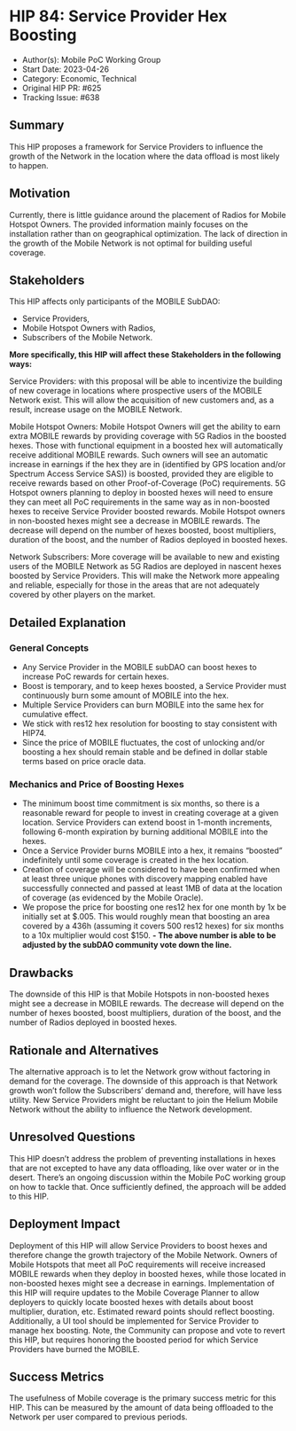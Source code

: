 # HIP 84: Service Provider Hex Boosting

- Author(s): Mobile PoC Working Group
- Start Date: 2023-04-26
- Category: Economic, Technical
- Original HIP PR: #625
- Tracking Issue: #638

## Summary

This HIP proposes a framework for Service Providers to influence the growth of the Network in the location where the data offload is most likely to happen.

## Motivation

Currently, there is little guidance around the placement of Radios for Mobile Hotspot Owners. The provided information mainly focuses on the installation rather than on geographical optimization. The lack of direction in the growth of the Mobile Network is not optimal for building useful coverage.

## Stakeholders

This HIP affects only participants of the MOBILE SubDAO:

- Service Providers,
- Mobile Hotspot Owners with Radios,
- Subscribers of the Mobile Network.

**More specifically, this HIP will affect these Stakeholders in the following ways:**

Service Providers: with this proposal will be able to incentivize the building of new coverage in locations where prospective users of the MOBILE Network exist. This will allow the acquisition of new customers and, as a result, increase usage on the MOBILE Network.

Mobile Hotspot Owners: Mobile Hotspot Owners will get the ability to earn extra MOBILE rewards by providing coverage with 5G Radios in the boosted hexes. Those with functional equipment in a boosted hex will automatically receive additional MOBILE rewards. Such owners will see an automatic increase in earnings if the hex they are in (identified by GPS location and/or Spectrum Access Service SAS)) is boosted, provided they are eligible to receive rewards based on other Proof-of-Coverage (PoC) requirements. 5G Hotspot owners planning to deploy in boosted hexes will need to ensure they can meet all PoC requirements in the same way as in non-boosted hexes to receive Service Provider boosted rewards.
Mobile Hotspot owners in non-boosted hexes might see a decrease in MOBILE rewards. The decrease will depend on the number of hexes boosted, boost multipliers, duration of the boost, and the number of Radios deployed in boosted hexes.

Network Subscribers: More coverage will be available to new and existing users of the MOBILE Network as 5G Radios are deployed in nascent hexes boosted by Service Providers. This will make the Network more appealing and reliable, especially for those in the areas that are not adequately covered by other players on the market.

## Detailed Explanation

### General Concepts

- Any Service Provider in the MOBILE subDAO can boost hexes to increase PoC rewards for certain hexes.
- Boost is temporary, and to keep hexes boosted, a Service Provider must continuously burn some amount of MOBILE into the hex.
- Multiple Service Providers can burn MOBILE into the same hex for cumulative effect.
- We stick with res12 hex resolution for boosting to stay consistent with HIP74.
- Since the price of MOBILE fluctuates, the cost of unlocking and/or boosting a hex should remain stable and be defined in dollar stable terms based on price oracle data.

### Mechanics and Price of Boosting Hexes

- The minimum boost time commitment is six months, so there is a reasonable reward for people to invest in creating coverage at a given location. Service Providers can extend boost in 1-month increments, following 6-month expiration by burning additional MOBILE into the hexes.
- Once a Service Provider burns MOBILE into a hex, it remains “boosted” indefinitely until some coverage is created in the hex location.
- Creation of coverage will be considered to have been confirmed when at least three unique phones with discovery mapping enabled have successfully connected and passed at least 1MB of data at the location of coverage (as evidenced by the Mobile Oracle).
- We propose the price for boosting one res12 hex for one month by 1x be initially set at $.005. This would roughly mean that boosting an area covered by a 436h (assuming it covers 500 res12 hexes) for six months to a 10x multiplier would cost $150.
**- The above number is able to be adjusted by the subDAO community vote down the line.**

## Drawbacks

The downside of this HIP is that Mobile Hotspots in non-boosted hexes might see a decrease in MOBILE rewards. The decrease will depend on the number of hexes boosted, boost multipliers, duration of the boost, and the number of Radios deployed in boosted hexes.

## Rationale and Alternatives

The alternative approach is to let the Network grow without factoring in demand for the coverage. The downside of this approach is that Network growth won’t follow the Subscribers’ demand and, therefore, will have less utility. New Service Providers might be reluctant to join the Helium Mobile Network without the ability to influence the Network development.

## Unresolved Questions

This HIP doesn’t address the problem of preventing installations in hexes that are not excepted to have any data offloading, like over water or in the desert. There’s an ongoing discussion within the Mobile PoC working group on how to tackle that. Once sufficiently defined, the approach will be added to this HIP.

## Deployment Impact

Deployment of this HIP will allow Service Providers to boost hexes and therefore change the growth trajectory of the Mobile Network.
Owners of Mobile Hotspots that meet all PoC requirements will receive increased MOBILE rewards when they deploy in boosted hexes, while those located in non-boosted hexes might see a decrease in earnings.
Implementation of this HIP will require updates to the Mobile Coverage Planner to allow deployers to quickly locate boosted hexes with details about boost multiplier, duration, etc. Estimated reward points should reflect boosting.
Additionally, a UI tool should be implemented for Service Provider to manage hex boosting.
Note, the Community can propose and vote to revert this HIP, but requires honoring the boosted period for which Service Providers have burned the MOBILE.

## Success Metrics

The usefulness of Mobile coverage is the primary success metric for this HIP. This can be measured by the amount of data being offloaded to the Network per user compared to previous periods.
